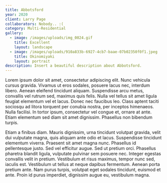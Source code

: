 ```yaml
---
title: Abbotsford
year: 2020
client: Larry Page
collaborators: Nobody.. :(
category: Multi-Residential
gallery:
  - image: /images/uploads/img_0024.gif
    title: Excellent
    layout: landscape
  - image: /images/uploads/910a833b-6927-4cb7-baae-07b02350f0f1.jpeg
    title: Okinomiyaki
    layout: portrait
description: Insert a beautiful description about Abbotsford.
---
```

Lorem ipsum dolor sit amet, consectetur adipiscing elit. Nunc vehicula cursus gravida. Vivamus ut eros sodales, posuere lacus nec, interdum libero. Aenean eleifend tincidunt aliquam. Suspendisse arcu metus, convallis vel rutrum sed, maximus quis felis. Nulla vel tellus sit amet ligula feugiat elementum vel et lacus. Donec nec faucibus leo. Class aptent taciti sociosqu ad litora torquent per conubia nostra, per inceptos himenaeos. Nulla facilisi. In tortor ipsum, consectetur vel congue et, ornare at ante. Etiam elementum sed diam sit amet dignissim. Phasellus non bibendum turpis.

Etiam a finibus diam. Mauris dignissim, urna tincidunt volutpat gravida, velit dui vulputate magna, quis aliquam ante odio et lacus. Suspendisse tincidunt elementum viverra. Praesent sit amet magna nunc. Phasellus id pellentesque justo. Sed vel efficitur augue. Sed ut pretium orci. Phasellus pharetra blandit ligula, vulputate pulvinar sem posuere nec. Integer egestas convallis velit in pretium. Vestibulum et risus maximus, tempor nunc sed, iaculis est. Vestibulum ut tellus at neque dapibus fermentum. Aenean porta pretium ante. Nam purus turpis, volutpat eget sodales tincidunt, euismod et ante. Proin id purus imperdiet, dignissim augue eu, vestibulum magna.
